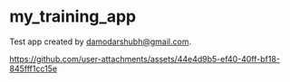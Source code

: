 # my_training_app

Test app created by damodarshubh@gmail.com.

https://github.com/user-attachments/assets/44e4d9b5-ef40-40ff-bf18-845fff1cc15e



